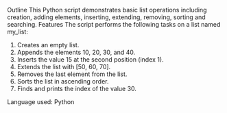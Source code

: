 Outline
This Python script demonstrates basic list operations including creation, adding elements, inserting, extending, removing, sorting and searching.
Features
The script performs the following tasks on a list named my_list:
1.	Creates an empty list.
2.	Appends the elements 10, 20, 30, and 40.
3.	Inserts the value 15 at the second position (index 1).
4.	Extends the list with [50, 60, 70].
5.	Removes the last element from the list.
6.	Sorts the list in ascending order.
7.	Finds and prints the index of the value 30.

Language used: Python
